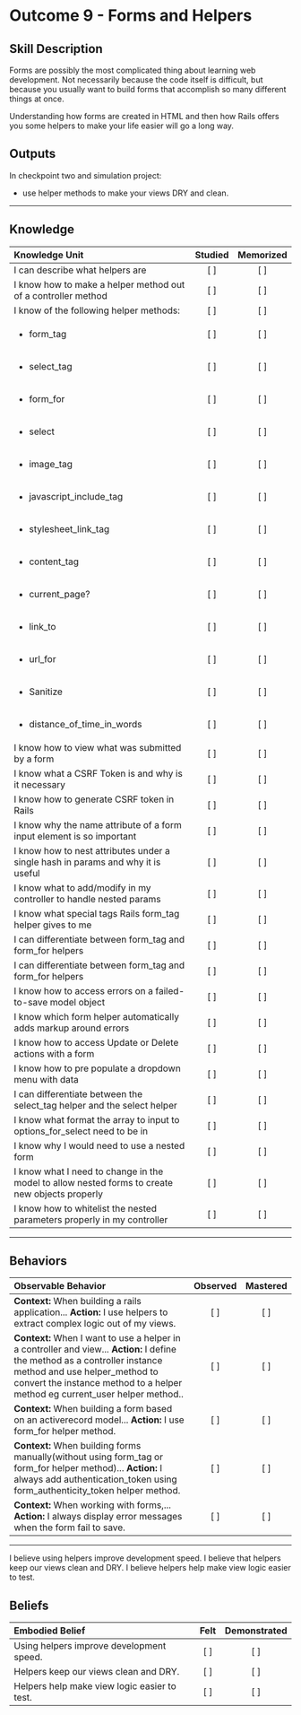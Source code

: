 # Outcome 9 - Forms and Helpers

Skill Description
----------
Forms are possibly the most complicated thing about learning web development. Not necessarily because the code itself is difficult, but because you usually want to build forms that accomplish so many different things at once.

Understanding how forms are created in HTML and then how Rails offers you some helpers to make your life easier will go a long way.

Outputs
----------
In checkpoint two and simulation project:
- use helper methods to make your views DRY and clean.


----------
## **Knowledge**


| Knowledge Unit   |      Studied      | Memorized |
|:-------------|:------------------:|:--------:|
| I can describe what helpers are | [ ] | [ ]  |
| I know how to make a helper method out of a controller method | [ ] | [ ]  |
| I know of the following helper methods: | [ ] | [ ]  |
| <ul><li> form_tag | [ ] | [ ]  |
| <ul><li> select_tag | [ ] | [ ]  |
| <ul><li> form_for | [ ] | [ ]  |
| <ul><li> select | [ ] | [ ]  |
| <ul><li> image_tag | [ ] | [ ]  |
| <ul><li> javascript_include_tag | [ ] | [ ]  |
| <ul><li> stylesheet_link_tag | [ ] | [ ]  |
| <ul><li> content_tag | [ ] | [ ]  |
| <ul><li> current_page? | [ ] | [ ]  |
| <ul><li> link_to | [ ] | [ ]  |
| <ul><li> url_for | [ ] | [ ]  |
| <ul><li> Sanitize | [ ] | [ ]  |
| <ul><li> distance_of_time_in_words | [ ] | [ ]  |
| I know how to view what was submitted by a form | [ ] | [ ]  |
| I know what a CSRF Token is and why is it necessary | [ ] | [ ]  |
| I know how to generate CSRF token in Rails | [ ] | [ ]  |
| I know why the name attribute of a form input element is so important | [ ] | [ ]  |
| I know how to nest attributes under a single hash in params and why it is useful| [ ] | [ ]  |
| I know what to add/modify in my controller to handle nested params | [ ] | [ ]  |
| I know what special tags Rails form_tag helper gives to me | [ ] | [ ]  |
| I can differentiate between form_tag and form_for helpers | [ ] | [ ]  |
| I can differentiate between form_tag and form_for helpers | [ ] | [ ]  |
| I know how to access errors on a failed-to-save model object | [ ] | [ ]  |
| I  know which form helper automatically adds markup around errors | [ ] | [ ]  |
| I know how to access Update or Delete actions with a form | [ ] | [ ]  |
| I know how to pre populate a dropdown menu with data | [ ] | [ ]  |
| I can differentiate between the select_tag helper and the select helper | [ ] | [ ]  |
| I know what format the array to input to options_for_select need to be in| [ ] | [ ]  |
| I know why I would need to use a nested form | [ ] | [ ]  |
| I know what I need to change in the model to allow nested forms to create new objects properly | [ ] | [ ]  |
| I know how to whitelist the nested parameters properly in my controller | [ ] | [ ]  |



----------


## **Behaviors**


| Observable Behavior   |      Observed      | Mastered |
|:-------------|:------------------:|:--------:|
| **Context:** When building a rails application... **Action:** I use helpers to extract complex logic out of my views. | [ ] | [ ]  |
| **Context:** When I want to use a helper in a controller and view... **Action:** I define the method as a controller instance method and use helper_method to convert the instance method to a helper method eg current_user helper method.. | [ ] | [ ]  |
| **Context:** When building a form based on an activerecord model... **Action:** I use form_for helper method. | [ ] | [ ]  |
| **Context:** When building forms manually(without using form_tag or form_for helper method)... **Action:** I always add authentication_token using form_authenticity_token helper method. | [ ] | [ ]  |
| **Context:** When working with forms,... **Action:** I always display error messages when the form fail to save. | [ ] | [ ]  |



----------
I believe using helpers improve development speed.
I believe that helpers keep our views clean and DRY.
I believe helpers help make view logic easier to test.


## **Beliefs**


| Embodied Belief   |      Felt      | Demonstrated |
|:-------------|:------------------:|:--------:|
| Using helpers improve development speed. | [ ] | [ ]  |
| Helpers keep our views clean and DRY. | [ ] | [ ]  |
| Helpers help make view logic easier to test. | [ ] | [ ]  |
